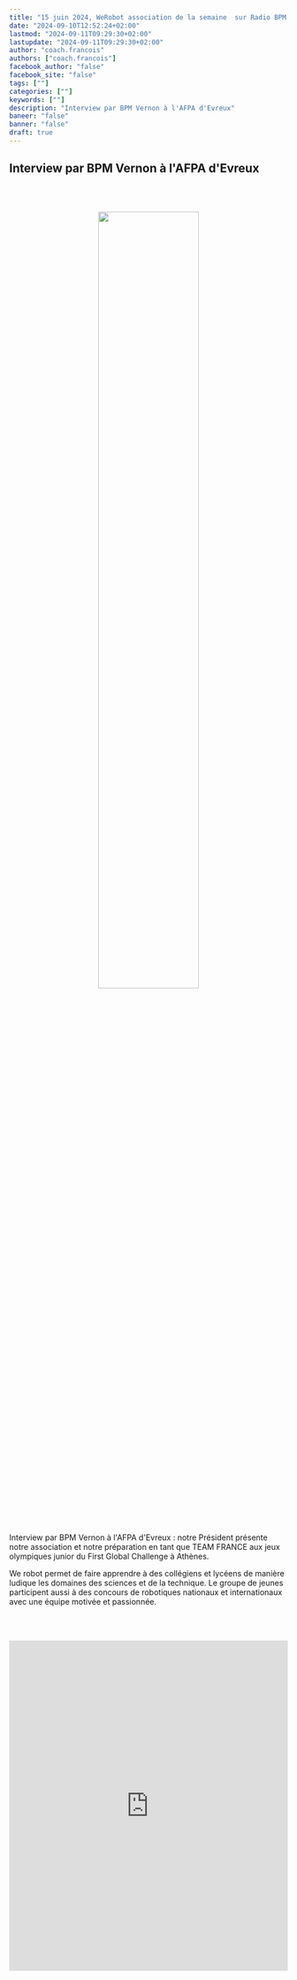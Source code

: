 ```yaml
---
title: "15 juin 2024, WeRobot association de la semaine  sur Radio BPM Vernon"
date: "2024-09-10T12:52:24+02:00"
lastmod: "2024-09-11T09:29:30+02:00"
lastupdate: "2024-09-11T09:29:30+02:00"
author: "coach.francois"
authors: ["coach.francois"]
facebook_author: "false"
facebook_site: "false"
tags: [""]
categories: [""]
keywords: [""]
description: "Interview par BPM Vernon à l'AFPA d'Evreux"
baneer: "false"
banner: "false"
draft: true
---
```

## Interview par BPM Vernon à l'AFPA d'Evreux

<br><br>
<center>
<img src="https://werobot.fr/posts/BPM.png" width="60%">
</center>
<br><br>

Interview par BPM Vernon à l'AFPA d'Evreux : notre Président présente notre association et notre préparation en tant que TEAM FRANCE aux jeux olympiques junior du First Global Challenge à Athènes.
<br>

We robot permet de faire apprendre à des collégiens et lycéens de manière ludique les domaines des sciences et de la technique. Le groupe de jeunes participent aussi à des concours de robotiques nationaux et internationaux avec une équipe motivée et passionnée.

<br><br>
<iframe width="100%" height="597"src="https://www.youtube.com/embed/VZNkaO2lQJE?cc_load_policy=1&cc_lang_pref=fr&hl=fr-FR&autohide=2&wmode=transparent" allowfullscreen="true" style="border:0"></iframe>










